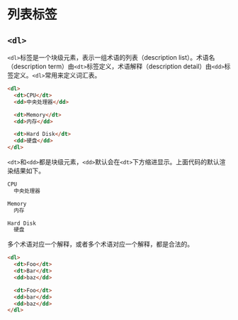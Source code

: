 # 列表标签

## `<dl>`

`<dl>`标签是一个块级元素，表示一组术语的列表（description list）。术语名（description term）由`<dt>`标签定义，术语解释（description detail）由`<dd>`标签定义。`<dl>`常用来定义词汇表。

```html
<dl>
  <dt>CPU</dt>
  <dd>中央处理器</dd>

  <dt>Memory</dt>
  <dd>内存</dd>

  <dt>Hard Disk</dt>
  <dd>硬盘</dd>
</dl>
```

`<dt>`和`<dd>`都是块级元素，`<dd>`默认会在`<dt>`下方缩进显示。上面代码的默认渲染结果如下。

```html
CPU
  中央处理器

Memory
  内存

Hard Disk
  硬盘
```

多个术语对应一个解释，或者多个术语对应一个解释，都是合法的。

```html
<dl>
  <dt>Foo</dt>
  <dt>Bar</dt>
  <dd>baz</dd>

  <dt>Foo</dt>
  <dd>bar</dd>
  <dd>baz</dd>
</dl>
```

